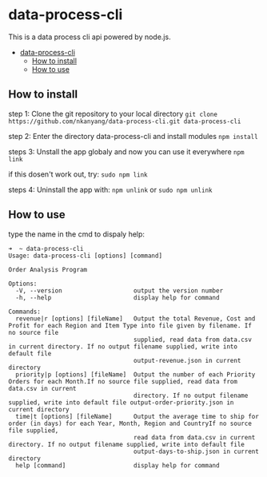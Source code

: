 # data-process-cli

This is a data process cli api powered by node.js.

- [data-process-cli](#data-process-cli)
  - [How to install](#How-to-install)
  - [How to use](#How-to-use)
  
  
## How to install
step 1: Clone the git repository to your local directory 
`git clone https://github.com/nkanyang/data-process-cli.git data-process-cli`

step 2: Enter the directory data-process-cli and install modules
`npm install`

steps 3: Unstall the app globaly and now you can use it everywhere
`npm link`

if this dosen't work out, try:
`sudo npm link`

steps 4: Uninstall the app with:
`npm unlink` or `sudo npm unlink`
  
## How to use

type the name in the cmd to dispaly help:
```
➜  ~ data-process-cli
Usage: data-process-cli [options] [command]

Order Analysis Program

Options:
  -V, --version                    output the version number
  -h, --help                       display help for command

Commands:
  revenue|r [options] [fileName]   Output the total Revenue, Cost and Profit for each Region and Item Type into file given by filename. If no source file
                                   supplied, read data from data.csv in current directory. If no output filename supplied, write into default file
                                   output-revenue.json in current directory
  priority|p [options] [fileName]  Output the number of each Priority Orders for each Month.If no source file supplied, read data from data.csv in current
                                   directory. If no output filename supplied, write into default file output-order-priority.json in current directory
  time|t [options] [fileName]      Output the average time to ship for order (in days) for each Year, Month, Region and CountryIf no source file supplied,
                                   read data from data.csv in current directory. If no output filename supplied, write into default file
                                   output-days-to-ship.json in current directory
  help [command]                   display help for command
```
